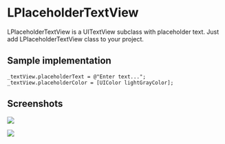 LPlaceholderTextView
====================

LPlaceholderTextView is a UITextView subclass with placeholder text. Just add LPlaceholderTextView class to your project.

Sample implementation
---------------------

    _textView.placeholderText = @"Enter text...";
    _textView.placeholderColor = [UIColor lightGrayColor];

Screenshots
-----------
[![](http://lukagabric.com/wp-content/uploads/2014/04/lplaceholdertextview_placeholder.png)](http://lukagabric.com/wp-content/uploads/2014/04/lplaceholdertextview_placeholder.png)

[![](http://lukagabric.com/wp-content/uploads/2014/04/lplaceholdertextview_text.png)](http://lukagabric.com/wp-content/uploads/2014/04/lplaceholdertextview_text.png)
